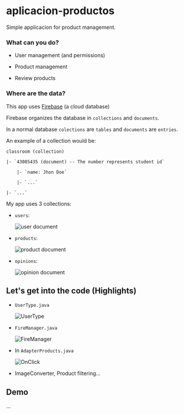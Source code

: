 # aplicacion-productos

Simple applicacion for product management.

### What can you do?

- User management (and permissions)

- Product management

- Review products

### Where are the data?

This app uses [Firebase](https://firebase.google.com/) (a cloud database)

Firebase organizes the database in `collections` and `documents`.

In a normal database `colections` are `tables` and `documents` are `entries`.

An example of a collection would be:

`classroom (collection)`

    |- `43085435 (document) -- The number represents student id`

        |- `name: Jhon Doe`

        |- `...`

    |- `...`



My app uses 3 collections:

- `users`:
  
  ![user document](https://imgur.com/k2E48hc.png)

- `products`:
  
  ![product document](https://imgur.com/6haPw0e.png)

- `opinions`:
  
  ![opinion document](https://imgur.com/TFrXvnA.png)



## Let's get into the code (Highlights)

- `UserType.java`
  
  ![UserType](https://imgur.com/0YQcTZ6.png)

- `FireManager.java`
  
  ![FireManager](https://imgur.com/BrR7dqv.png)

- In `AdapterProducts.java`
  
  ![OnClick](https://imgur.com/XVpWsLx.png)

- ImageConverter, Product filtering...

## Demo

...




